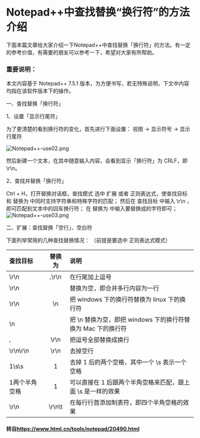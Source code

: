 # Notepad++中查找替换“换行符”的方法介绍
下面本篇文章给大家介绍一下Notepad++中查找替换「换行符」的方法。有一定的参考价值，有需要的朋友可以参考一下，希望对大家有所帮助。

### 重要说明：

本文内容基于 Notepad++ 7.5.1 版本，为方便书写，若无特殊说明，下文中内容均指在该软件版本下的操作。

一、查找替换「换行符」

1、设置「显示行尾符」

为了更清楚的看到换行符的变化，首先进行下面设置：
视图 -> 显示符号 -> 显示行尾符

![Notepad++-use02.png](https://oss.1nth.com/images/1nth/notepad%2B%2B-ues02.png?x-oss-process=style/dev)

然后新建一个文本，在其中随意输入内容，会看到显示「换行符」为 CRLF，即 \r\n。

2、查找并替换「换行符」

Ctrl + H，打开替换对话框，查找模式 选中 扩展 或者 正则表达式，使查找目标 和 替换为 中同时支持字符串和特殊字符的匹配；
然后在 查找目标 中输入 \r\n ，即可匹配到文本中的回车换行符；
在 替换为 中输入要替换成的字符即可；
![Notepad++-use03.png](https://oss.1nth.com/images/1nth/notepad%2B%2B-ues03.png?x-oss-process=style/dev)

二、扩展：查找替换「空行」、空白符

下面列举常用的几种查找替换情况：
（前提是要选中 正则表达式模式）

| 查找目标 | 替换为 | 说明 |
| :--- | :----: | :---- |
| \r\n | ,\r\n  | 在行尾加上逗号 |
| \r\n |        | 替换为空，即合并多行内容为一行     |
| \r\n | \n     | 把 windows 下的换行符替换为 linux 下的换行符     |
| \n |        | 把 \n 替换为空，即把 windows 下的换行符替换为 Mac 下的换行符     |
| ,  |   \r\n | 把逗号全部替换成换行     |
| \r\n\r\n | \r\n | 去掉空行     |
| 1\s\s |    1    | 去掉 1 后的两个空格，其中一个 \s 表示一个空格     |
| 1两个半角空格 |    1    | 可以直接在 1 后跟两个半角空格来匹配，跟上面 \s 是一样的效果     |
| \r\n	 |  \r\n\t	 | 在每行行首添加制表符，即四个半角空格的效果     |

#### 转自<https://www.html.cn/tools/notepad/20490.html>